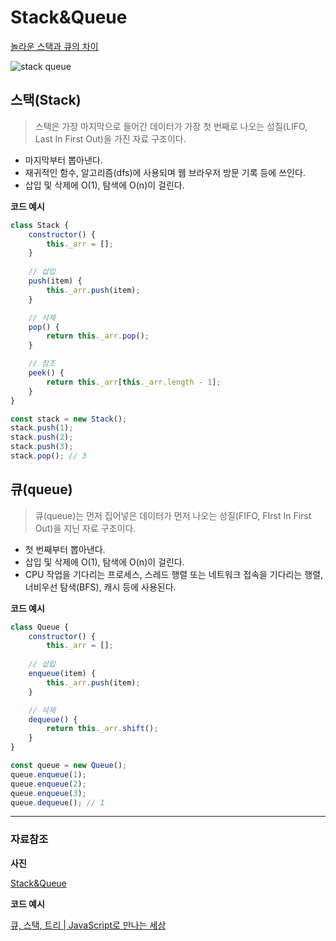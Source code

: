 # Stack&Queue

[놀라운 스택과 큐의 차이](https://www.youtube.com/watch?v=OeCdHoJa-X0)

![stack queue](https://user-images.githubusercontent.com/83770790/182151587-98413700-8b91-4aa9-a9bd-3d0db1e69167.png)

## 스택(Stack)

> 스택은 가장 마지막으로 들어간 데이터가 가장 첫 번째로 나오는 성질(LIFO, Last In First Out)을 가진 자료 구조이다.
> 
- 마지막부터 뽑아낸다.
- 재귀적인 함수, 알고리즘(dfs)에 사용되며 웹 브라우저 방문 기록 등에 쓰인다.
- 삽입 및 삭제에 O(1), 탐색에 O(n)이 걸린다.

**코드 예시**

```jsx
class Stack {
	constructor() {
		this._arr = [];
	}
	
	// 삽입
	push(item) {
		this._arr.push(item);
	}

	// 삭제
	pop() {
		return this._arr.pop();
	}

	// 참조
	peek() {
		return this._arr[this._arr.length - 1];
	}
}

const stack = new Stack();
stack.push(1);
stack.push(2);
stack.push(3);
stack.pop(); // 3
```

## 큐(queue)

> 큐(queue)는 먼저 집어넣은 데이터가 먼저 나오는 성질(FIFO, FIrst In First Out)을 지닌 자료 구조이다.
> 
- 첫 번째부터 뽑아낸다.
- 삽입 및 삭제에 O(1), 탐색에 O(n)이 걸린다.
- CPU 작업을 기다리는 프로세스, 스레드 행렬 또는 네트워크 접속을 기다리는 행렬, 너비우선 탐색(BFS), 캐시 등에 사용된다.

**코드 예시**

```jsx
class Queue {
	constructor() {
		this._arr = [];
	
	// 삽입
	enqueue(item) {
		this._arr.push(item);
	}	

	// 삭제
	dequeue() {
		return this._arr.shift();
	}
}

const queue = new Queue();
queue.enqueue(1);
queue.enqueue(2);
queue.enqueue(3);
queue.dequeue(); // 1
```

---

### 자료참조

**사진**

[Stack&Queue](https://data-flair.training/blogs/stacks-and-queues-in-c/)

**코드 예시**

[큐, 스택, 트리 | JavaScript로 만나는 세상](https://helloworldjavascript.net/pages/282-data-structures.html)
